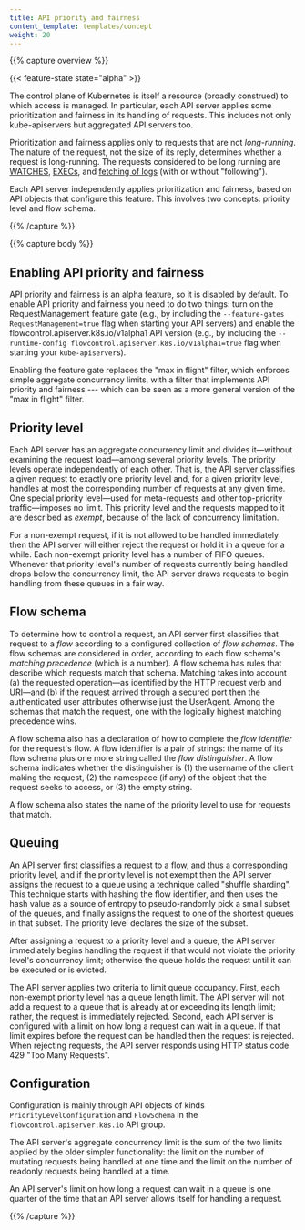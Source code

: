 ```yaml
---
title: API priority and fairness
content_template: templates/concept
weight: 20
---
```



{{% capture overview %}}

{{< feature-state state="alpha" >}}

The control plane of Kubernetes is itself a resource (broadly
construed) to which access is managed.  In particular, each API server
applies some prioritization and fairness in its handling of requests.
This includes not only kube-apiservers but aggregated API servers too.

Prioritization and fairness applies only to requests that are not
_long-running_.  The nature of the request, not the size of its
reply, determines whether a request is long-running.  The requests
considered to be long running are
[WATCHES](https://kubernetes.io/docs/reference/using-api/api-concepts/#efficient-detection-of-changes),
[EXECs](https://kubernetes.io/docs/reference/generated/kubectl/kubectl-commands#exec),
and
[fetching of logs](https://kubernetes.io/docs/reference/generated/kubectl/kubectl-commands#logs)
(with or without "following").

Each API server independently applies prioritization and fairness,
based on API objects that configure this feature.  This involves two
concepts: priority level and flow schema.

{{% /capture %}}


{{% capture body %}}

## Enabling API priority and fairness

API priority and fairness is an alpha feature, so it is disabled by
default.  To enable API priority and fairness you need to do two
things: turn on the RequestManagement feature gate (e.g., by including
the `--feature-gates RequestManagement=true` flag when starting your
API servers) and enable the flowcontrol.apiserver.k8s.io/v1alpha1 API
version (e.g., by including the `--runtime-config
flowcontrol.apiserver.k8s.io/v1alpha1=true` flag when starting your
`kube-apiserver`s).

Enabling the feature gate replaces the "max in flight" filter, which
enforces simple aggregate concurrency limits, with a filter that
implements API priority and fairness --- which can be seen as a more
general version of the "max in flight" filter.

## Priority level

Each API server has an aggregate concurrency limit and divides
it&mdash;without examining the request load&mdash;among several
priority levels.  The priority levels operate independently of each
other.  That is, the API server classifies a given request to exactly
one priority level and, for a given priority level, handles at most
the corresponding number of requests at any given time.  One special
priority level&mdash;used for meta-requests and other top-priority
traffic&mdash;imposes no limit.  This priority level and the requests
mapped to it are described as _exempt_, because of the lack of
concurrency limitation.

For a non-exempt request, if it is not allowed to be handled
immediately then the API server will either reject the request or hold
it in a queue for a while.  Each non-exempt priority level has a
number of FIFO queues.  Whenever that priority level's number of
requests currently being handled drops below the concurrency limit,
the API server draws requests to begin handling from these queues in a
fair way.

## Flow schema

To determine how to control a request, an API server first classifies
that request to a _flow_ according to a configured collection of _flow
schemas_.  The flow schemas are considered in order, according to each
flow schema's _matching precedence_ (which is a number).  A flow
schema has rules that describe which requests match that schema.
Matching takes into account (a) the requested operation&mdash;as
identified by the HTTP request verb and URI&mdash;and (b) if the request
arrived through a secured port then the authenticated user attributes
otherwise just the UserAgent.  Among the schemas that match the
request, one with the logically highest matching precedence wins.

A flow schema also has a declaration of how to complete the _flow
identifier_ for the request's flow.  A flow identifier is a pair of
strings: the name of its flow schema plus one more string called the
_flow distinguisher_.  A flow schema indicates whether the
distinguisher is (1) the username of the client making the request,
(2) the namespace (if any) of the object that the request seeks to
access, or (3) the empty string.

A flow schema also states the name of the priority level to use for
requests that match.

## Queuing

An API server first classifies a request to a flow, and thus a
corresponding priority level, and if the priority level is not exempt
then the API server assigns the request to a queue using a technique
called "shuffle sharding".  This technique starts with hashing the
flow identifier, and then uses the hash value as a source of entropy
to pseudo-randomly pick a small subset of the queues, and finally
assigns the request to one of the shortest queues in that subset.  The
priority level declares the size of the subset.

After assigning a request to a priority level and a queue, the
API server immediately begins handling the request if that would not
violate the priority level's concurrency limit; otherwise the queue
holds the request until it can be executed or is evicted.

The API server applies two criteria to limit queue occupancy.  First,
each non-exempt priority level has a queue length limit.  The
API server will not add a request to a queue that is already at or
exceeding its length limit; rather, the request is immediately
rejected.  Second, each API server is configured with a limit on how
long a request can wait in a queue.  If that limit expires before the
request can be handled then the request is rejected.  When rejecting
requests, the API server responds using HTTP status code 429 "Too Many
Requests".

## Configuration

Configuration is mainly through API objects of kinds
`PriorityLevelConfiguration` and `FlowSchema` in the
`flowcontrol.apiserver.k8s.io` API group.

The API server's aggregate concurrency limit is the sum of the two
limits applied by the older simpler functionality: the limit on the
number of mutating requests being handled at one time and the limit on
the number of readonly requests being handled at a time.

An API server's limit on how long a request can wait in a queue is one
quarter of the time that an API server allows itself for handling a
request.

{{% /capture %}}
